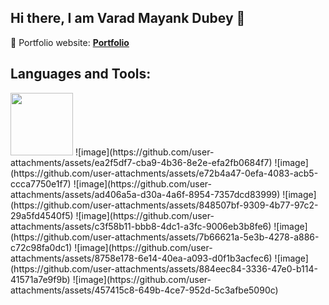 ## Hi there, I am Varad Mayank Dubey 👋

🎯 Portfolio website: **[Portfolio](https://mayankdubey23.github.io/Portfolio/)**

## Languages and Tools:
<img src="[https://github.com/user-attachments/assets/cd240794-818c-4b11-8233-5ad0700b9488]" width="100" height="100">
![image](https://github.com/user-attachments/assets/ea2f5df7-cba9-4b36-8e2e-efa2fb0684f7)
![image](https://github.com/user-attachments/assets/e72b4a47-0efa-4083-acb5-ccca7750e1f7)
![image](https://github.com/user-attachments/assets/ad406a5a-d30a-4a6f-8954-7357dcd83999)
![image](https://github.com/user-attachments/assets/848507bf-9309-4b77-97c2-29a5fd4540f5)
![image](https://github.com/user-attachments/assets/c3f58b11-bbb8-4dc1-a3fc-9006eb3b8fe6)
![image](https://github.com/user-attachments/assets/7b66621a-5e3b-4278-a886-c72c98fa0dc1)
![image](https://github.com/user-attachments/assets/8758e178-6e14-40ea-a093-d0f1b3acfec6)
![image](https://github.com/user-attachments/assets/884eec84-3336-47e0-b114-41571a7e9f9b)
![image](https://github.com/user-attachments/assets/457415c8-649b-4ce7-952d-5c3afbe5090c)












